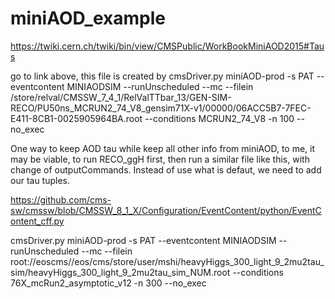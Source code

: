 # miniAOD_example
https://twiki.cern.ch/twiki/bin/view/CMSPublic/WorkBookMiniAOD2015#Taus

go to link above, this file is created by cmsDriver.py miniAOD-prod -s PAT --eventcontent MINIAODSIM --runUnscheduled --mc --filein /store/relval/CMSSW_7_4_1/RelValTTbar_13/GEN-SIM-RECO/PU50ns_MCRUN2_74_V8_gensim71X-v1/00000/06ACC5B7-7FEC-E411-8CB1-0025905964BA.root --conditions MCRUN2_74_V8 -n 100 --no_exec

One way to keep AOD tau while keep all other info from miniAOD, to me, it may be viable, to run RECO_ggH first, then run a similar file like this, with change of outputCommands. Instead of use what is defaut, we need to add our tau tuples. 

https://github.com/cms-sw/cmssw/blob/CMSSW_8_1_X/Configuration/EventContent/python/EventContent_cff.py

cmsDriver.py miniAOD-prod -s PAT --eventcontent MINIAODSIM --runUnscheduled --mc --filein root://eoscms//eos/cms/store/user/mshi/heavyHiggs_300_light_9_2mu2tau_sim/heavyHiggs_300_light_9_2mu2tau_sim_NUM.root --conditions 76X_mcRun2_asymptotic_v12 -n 300 --no_exec
